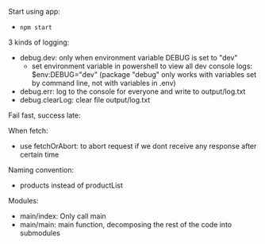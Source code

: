 Start using app:
- `npm start`

3 kinds of logging:
- debug.dev: only when environment variable DEBUG is set to "dev"
    - set environment variable in powershell to view all dev console logs: $env:DEBUG="dev" (package "debug" only works with variables set by command line, not with variables in .env)
- debug.err: log to the console for everyone and write to output/log.txt
- debug.clearLog: clear file output/log.txt

Fail fast, success late:


When fetch:
- use fetchOrAbort: to abort request if we dont receive any response after certain time

Naming convention:
- products instead of productList

Modules:
- main/index: Only call main 
- main/main: main function, decomposing the rest of the code into submodules

 
